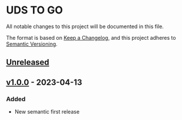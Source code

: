# UDS TO GO

All notable changes to this project will be documented in this file.

The format is based on [Keep a Changelog](https://keepachangelog.com/en/1.0.0/),
and this project adheres to [Semantic Versioning](https://semver.org/spec/v2.0.0.html).

## [Unreleased]

## [v1.0.0] - 2023-04-13

### Added

- New semantic first release


[Unreleased]: https://github.com/astand/uds-to-go/compare/v1.0.0...HEAD
[v1.0.0]: https://github.com/astand/uds-to-go/releases/tag/v1.0.0
